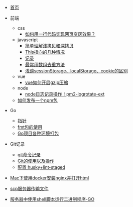 <!-- dist/_sidebar.md -->

* [首页](/home)

* 前端
  * css
    * [如何用一行代码实现网页变灰效果？](css/网页变灰 "如何用一行代码实现网页变灰效果？")
  * javascript
    * [简单理解浅拷贝和深拷贝](js/简单理解浅拷贝和深拷贝 "简单理解浅拷贝和深拷贝")
    * [This指向的几种情况](js/This指向的几种情况 "This 指向的几种情况")
    * [记录](js/记录 "记录")
    * [最常用数组去重方法](js/最常用数组去重方法 "最常用数组去重方法")
    * [浅谈sessionStorage、localStorage、cookie的区别](js/浏览器存储方式 "浅谈sessionStorage、localStorage、cookie的区别")
  * vue
    * [vue如何开启gzip压缩](js/vue如何开启gzip压缩 "vue如何开启gzip压缩")
  * node
    * [node日志记录操作！pm2-logrotate-ext](node/pm2-logrotate-ext "node日志记录操作！pm2-logrotate-ext")
  * [如何发布一个npm包](/node/如何发布一个npm包 "如何发布一个npm包")
* Go
  * [指针](go/指针)
  * [fmt包的使用](go/fmt)
  * [Go项目各种环境打包](go/Go项目各种环境打包)
* Git记录
  * [git命令记录](git/git命令记录.md)
  * [Git的使用以及操作](git/Git的使用以及操作.md)
  * [配置 husky+lint-staged](git/%E9%85%8D%E7%BD%AE%20husky%2Blint-staged.md)
* [Mac下使用docker安装nginx并打开html](other/Mac下使用docker安装nginx并打开html "Mac下使用docker安装nginx并打开html")
* [scp服务器传输文件](other/scp服务器传输文件 "scp服务器传输文件")
* [服务器中使用shell脚本运行二进制程序-GO](other/服务器中使用shell脚本运行二进制程序-GO "服务器中使用shell脚本运行二进制程序-GO")